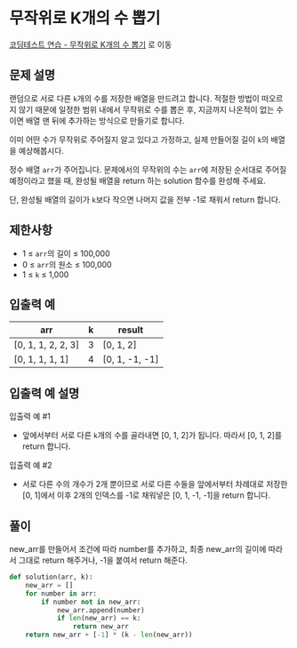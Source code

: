 # 무작위로 K개의 수 뽑기

[코딩테스트 연습 - 무작위로 K개의 수 뽑기][1] 로 이동

## 문제 설명

랜덤으로 서로 다른 `k`개의 수를 저장한 배열을 만드려고 합니다. 적절한 방법이 떠오르지 않기 때문에 일정한 범위 내에서 무작위로 수를 뽑은 후, 지금까지 나온적이 없는 수이면 배열 맨 뒤에 추가하는 방식으로 만들기로 합니다.

이미 어떤 수가 무작위로 주어질지 알고 있다고 가정하고, 실제 만들어질 길이 `k`의 배열을 예상해봅시다.

정수 배열 `arr`가 주어집니다. 문제에서의 무작위의 수는 `arr`에 저장된 순서대로 주어질 예정이라고 했을 때, 완성될 배열을 return 하는 solution 함수를 완성해 주세요.

단, 완성될 배열의 길이가 `k`보다 작으면 나머지 값을 전부 -1로 채워서 return 합니다.

## 제한사항

- 1 ≤ `arr`의 길이 ≤ 100,000
- 0 ≤ `arr`의 원소 ≤ 100,000
- 1 ≤ `k` ≤ 1,000

## 입출력 예

| arr                | k   | result         |
| ------------------ | --- | -------------- |
| [0, 1, 1, 2, 2, 3] | 3   | [0, 1, 2]      |
| [0, 1, 1, 1, 1]    | 4   | [0, 1, -1, -1] |

## 입출력 예 설명

입출력 예 #1

- 앞에서부터 서로 다른 `k`개의 수를 골라내면 [0, 1, 2]가 됩니다. 따라서 [0, 1, 2]를 return 합니다.

입출력 예 #2

- 서로 다른 수의 개수가 2개 뿐이므로 서로 다른 수들을 앞에서부터 차례대로 저장한 [0, 1]에서 이후 2개의 인덱스를 -1로 채워넣은 [0, 1, -1, -1]을 return 합니다.

## 풀이

new_arr를 만들어서 조건에 따라 number를 추가하고, 최종 new_arr의 길이에 따라서 그대로 return 해주거나, -1을 붙여서 return 해준다.

```python
def solution(arr, k):
    new_arr = []
    for number in arr:
        if number not in new_arr:
            new_arr.append(number)
            if len(new_arr) == k:
                return new_arr
    return new_arr + [-1] * (k - len(new_arr))
```

[1]: https://school.programmers.co.kr/learn/courses/30/lessons/181858
